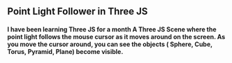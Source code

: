 <h2> Point Light Follower in Three JS </h2>
<h4> I have been learning Three JS for a month 
     A Three JS Scene where the point light follows the mouse cursor as it moves around on the screen.
     As you move the cursor around, you can see the objects ( Sphere, Cube, Torus, Pyramid, Plane) become
     visible. </h4>
